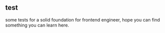 ## test
some tests for a solid foundation for frontend engineer, hope you can find something you can learn here.